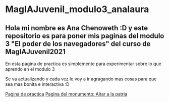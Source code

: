 # MagIAJuvenil_modulo3_analaura
## Hola mi nombre es Ana Chenoweth :D y este repositorio es para poner mis paginas del modulo 3 "El poder de los navegadores" del curso de MagIAJuvenil2021

En esta pagina de practica es simplemente para experimentar sobre lo que aprendo en el modulo 3 

Se va actualizando y cada vez le voy a ir agragando mas cosas para que sea mas bonita e interactiva :D

[Pagina de practica](https://ana-lala.github.io/MagIAJuvenil_modulo3_analaura/pagina_practica/)
[Pagina del monumento: Altar a la patria](https://ana-lala.github.io/MagIAJuvenil_modulo3_analaura/ejercicio_reforzamiento1/)
